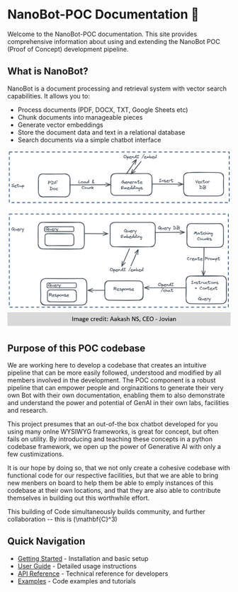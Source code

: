 # NanoBot-POC Documentation 🤖

Welcome to the NanoBot-POC documentation. This site provides comprehensive information about using and extending the NanoBot POC (Proof of Concept) development pipeline.

## What is NanoBot?

NanoBot is a document processing and retrieval system with vector search capabilities. It allows you to:

- Process documents (PDF, DOCX, TXT, Google Sheets etc)
- Chunk documents into manageable pieces
- Generate vector embeddings
- Store the document data and text in a relational database
- Search documents via a simple chatbot interface

![NanoBot Schema](img/first-nanobot-schema.png)

## Purpose of this POC codebase

We are working here to develop a codebase that creates an intuitive pipeline that can be more easily followed, understood and modified by all members involved in the development. The POC component is a robust pipeline that can empower people and orginazitions to generate their very own Bot with their own documentation, enabling them to also demonstrate and understand the power and potential of GenAI in their own labs, facilities and research.

This project presumes that an out-of-the box chatbot developed for you using many onlne WYSIWYG frameworks, is great for concept, but often fails on utility.  By introducing and teaching these concepts in a python codebase framework, we open up the power of Generative AI with only a few custimizations.  

It is our hope by doing so, that we not only create a cohesive codebase with functional code for our respective facilities, but that we are able to bring new menbers on board to help them be able to emply instances of this codebase at their own locations, and that they are also able to contribute themselves in building out this worthwhile effort.  

This building of Code simultaneously builds community, and further collaboration -- this is \(\mathbf{C}^3\)

## Quick Navigation

- [Getting Started](getting-started.md) - Installation and basic setup
- [User Guide](user-guide/index.md) - Detailed usage instructions
- [API Reference](api/database.md) - Technical reference for developers
- [Examples](examples.md) - Code examples and tutorials

